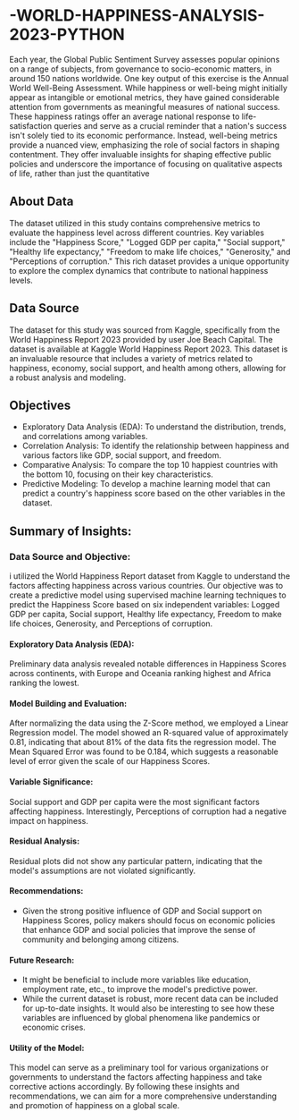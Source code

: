 # -WORLD-HAPPINESS-ANALYSIS-2023-PYTHON

Each year, the Global Public Sentiment Survey assesses popular opinions on a range of subjects, from governance to socio-economic matters, in around 150 nations worldwide. One key output of this exercise is the Annual World Well-Being Assessment. While happiness or well-being might initially appear as intangible or emotional metrics, they have gained considerable attention from governments as meaningful measures of national success. These happiness ratings offer an average national response to life-satisfaction queries and serve as a crucial reminder that a nation's success isn't solely tied to its economic performance. Instead, well-being metrics provide a nuanced view, emphasizing the role of social factors in shaping contentment. They offer invaluable insights for shaping effective public policies and underscore the importance of focusing on qualitative aspects of life, rather than just the quantitative

## About Data

The dataset utilized in this study contains comprehensive metrics to evaluate the happiness level across different countries. Key variables include the "Happiness Score," "Logged GDP per capita," "Social support," "Healthy life expectancy," "Freedom to make life choices," "Generosity," and "Perceptions of corruption." This rich dataset provides a unique opportunity to explore the complex dynamics that contribute to national happiness levels.

## Data Source
The dataset for this study was sourced from Kaggle, specifically from the World Happiness Report 2023 provided by user Joe Beach Capital. The dataset is available at Kaggle World Happiness Report 2023. This dataset is an invaluable resource that includes a variety of metrics related to happiness, economy, social support, and health among others, allowing for a robust analysis and modeling.


## Objectives

* Exploratory Data Analysis (EDA): To understand the distribution, trends, and correlations among variables.
* Correlation Analysis: To identify the relationship between happiness and various factors like GDP, social support, and freedom.
* Comparative Analysis: To compare the top 10 happiest countries with the bottom 10, focusing on their key characteristics.
* Predictive Modeling: To develop a machine learning model that can predict a country's happiness score based on the other variables in the dataset.


## Summary of Insights:
### Data Source and Objective:

i utilized the World Happiness Report dataset from Kaggle to understand the factors affecting happiness across various countries.
Our objective was to create a predictive model using supervised machine learning techniques to predict the Happiness Score based on six independent variables: Logged GDP per capita, Social support, Healthy life expectancy, Freedom to make life choices, Generosity, and Perceptions of corruption.

#### Exploratory Data Analysis (EDA):
Preliminary data analysis revealed notable differences in Happiness Scores across continents, with Europe and Oceania ranking highest and Africa ranking the lowest.

#### Model Building and Evaluation:
After normalizing the data using the Z-Score method, we employed a Linear Regression model.
The model showed an R-squared value of approximately 0.81, indicating that about 81% of the data fits the regression model.
The Mean Squared Error was found to be 0.184, which suggests a reasonable level of error given the scale of our Happiness Scores.

#### Variable Significance:
Social support and GDP per capita were the most significant factors affecting happiness. Interestingly, Perceptions of corruption had a negative impact on happiness.

#### Residual Analysis:
Residual plots did not show any particular pattern, indicating that the model's assumptions are not violated significantly.

#### Recommendations:
* Given the strong positive influence of GDP and Social support on Happiness Scores, policy makers should focus on economic policies that enhance GDP and social policies that improve the sense of community and belonging among citizens.

#### Future Research:
* It might be beneficial to include more variables like education, employment rate, etc., to improve the model's predictive power.
* While the current dataset is robust, more recent data can be included for up-to-date insights. It would also be interesting to see how these variables are influenced by global phenomena like pandemics or economic crises.

#### Utility of the Model:
This model can serve as a preliminary tool for various organizations or governments to understand the factors affecting happiness and take corrective actions accordingly.
By following these insights and recommendations, we can aim for a more comprehensive understanding and promotion of happiness on a global scale.
